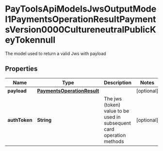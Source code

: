 

# PayToolsApiModelsJwsOutputModel1PaymentsOperationResultPaymentsVersion0000CultureneutralPublicKeyTokennull

The model used to return a valid Jws with payload

## Properties

| Name | Type | Description | Notes |
|------------ | ------------- | ------------- | -------------|
|**payload** | [**PaymentsOperationResult**](PaymentsOperationResult.md) |  |  [optional] |
|**authToken** | **String** | The jws (token) value to be used in subsequent card operation methods |  [optional] |



